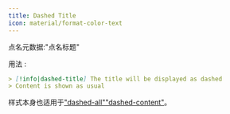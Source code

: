 ```yaml
---
title: Dashed Title
icon: material/format-color-text
---
```


点名元数据:"点名标题"

用法 :
```md
> [!info|dashed-title] The title will be displayed as dashed
> Content is shown as usual
```

样式本身也适用于["dashed-all"](。/combined-styling/page-20.md)["dashed-content"](。/content-styling/page-10.md)。